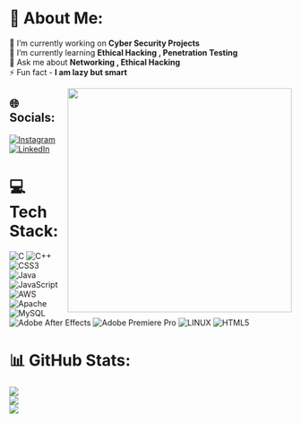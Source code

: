 # 💫 About Me:
🔭 I’m currently working on **Cyber Security Projects**<br>🌱 I’m currently learning **Ethical Hacking , Penetration Testing**<br>💬 Ask me about **Networking , Ethical Hacking**<br>⚡ Fun fact - **I am lazy but smart**

<img align="right" width="400" src="https://i.pinimg.com/originals/5c/39/30/5c3930bacf6cb3740db2916d6004181c.gif">

## 🌐 Socials:
[![Instagram](https://img.shields.io/badge/Instagram-%23E4405F.svg?logo=Instagram&logoColor=white)](https://instagram.com/shuuushank) [![LinkedIn](https://img.shields.io/badge/LinkedIn-%230077B5.svg?logo=linkedin&logoColor=white)](https://linkedin.com/in/ShushankRanjan) 

# 💻 Tech Stack:
![C](https://img.shields.io/badge/c-%2300599C.svg?style=for-the-badge&logo=c&logoColor=white) ![C++](https://img.shields.io/badge/c++-%2300599C.svg?style=for-the-badge&logo=c%2B%2B&logoColor=white) ![CSS3](https://img.shields.io/badge/css3-%231572B6.svg?style=for-the-badge&logo=css3&logoColor=white) ![Java](https://img.shields.io/badge/java-%23ED8B00.svg?style=for-the-badge&logo=java&logoColor=white) ![JavaScript](https://img.shields.io/badge/javascript-%23323330.svg?style=for-the-badge&logo=javascript&logoColor=%23F7DF1E) ![AWS](https://img.shields.io/badge/AWS-%23FF9900.svg?style=for-the-badge&logo=amazon-aws&logoColor=white) ![Apache](https://img.shields.io/badge/apache-%23D42029.svg?style=for-the-badge&logo=apache&logoColor=white) ![MySQL](https://img.shields.io/badge/mysql-%2300f.svg?style=for-the-badge&logo=mysql&logoColor=white) ![Adobe After Effects](https://img.shields.io/badge/Adobe%20After%20Effects-9999FF.svg?style=for-the-badge&logo=Adobe%20After%20Effects&logoColor=white) ![Adobe Premiere Pro](https://img.shields.io/badge/Adobe%20Premiere%20Pro-9999FF.svg?style=for-the-badge&logo=Adobe%20Premiere%20Pro&logoColor=white) ![LINUX](https://img.shields.io/badge/Linux-FCC624?style=for-the-badge&logo=linux&logoColor=black) ![HTML5](https://img.shields.io/badge/html5-%23E34F26.svg?style=for-the-badge&logo=html5&logoColor=white)
# 📊 GitHub Stats:
![](https://github-readme-stats.vercel.app/api?username=shushankranjan&theme=radical&hide_border=false&include_all_commits=true&count_private=true)<br/>
![](https://github-readme-streak-stats.herokuapp.com/?user=shushankranjan&theme=radical&hide_border=false)<br/>
![](https://github-readme-stats.vercel.app/api/top-langs/?username=shushankranjan&theme=radical&hide_border=false&include_all_commits=true&count_private=true&layout=compact)

